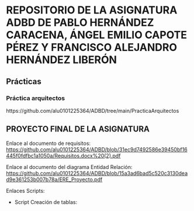 <h1> REPOSITORIO DE LA ASIGNATURA ADBD DE PABLO HERNÁNDEZ CARACENA, ÁNGEL EMILIO CAPOTE PÉREZ Y FRANCISCO ALEJANDRO HERNÁNDEZ LIBERÓN</h1>

<h2> Prácticas </h2>
<h3> Práctica arquitectos </h3>
https://github.com/alu0101225364/ADBD/tree/main/PracticaArquitectos

<h2> PROYECTO FINAL DE LA ASIGNATURA</h2>

Enlace al documento de requisitos: https://github.com/alu0101225364/ADBD/blob/31ec9d7492586e39450bf16445f0fdfbc1a1050a/Requisitos.docx%20(2).pdf

Enlace al documento del diagrama Entidad Relación: https://github.com/alu0101225364/ADBD/blob/15a3ad6bad5c520c3130dead9e361253b007b78a/ERE_Proyecto.pdf

Enlaces Scripts:
   - Script Creación de tablas: 
